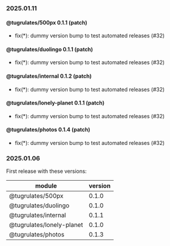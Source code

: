 ### 2025.01.11

#### @tugrulates/500px 0.1.1 (patch)

- fix(*): dummy version bump to test automated releases (#32)

#### @tugrulates/duolingo 0.1.1 (patch)

- fix(*): dummy version bump to test automated releases (#32)

#### @tugrulates/internal 0.1.2 (patch)

- fix(*): dummy version bump to test automated releases (#32)

#### @tugrulates/lonely-planet 0.1.1 (patch)

- fix(*): dummy version bump to test automated releases (#32)

#### @tugrulates/photos 0.1.4 (patch)

- fix(*): dummy version bump to test automated releases (#32)

### 2025.01.06

First release with these versions:

| module                    | version |
| ------------------------- | ------- |
| @tugrulates/500px         | 0.1.0   |
| @tugrulates/duolingo      | 0.1.0   |
| @tugrulates/internal      | 0.1.1   |
| @tugrulates/lonely-planet | 0.1.0   |
| @tugrulates/photos        | 0.1.3   |

